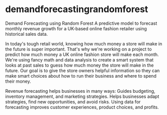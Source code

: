 # demandforecastingrandomforest
Demand Forecasting using Random Forest
A predictive model to forecast monthly revenue growth for a UK-based online fashion retailer using historical sales data.

In today's tough retail world, knowing how much money a store will make in the future is super important. That's why we're working on a project to predict how much money a UK online fashion store will make each month. We're using fancy math and data analysis to create a smart system that looks at past sales to guess how much money the store will make in the future. Our goal is to give the store owners helpful information so they can make smart choices about how to run their business and where to spend their money.

Revenue forecasting helps businesses in many ways:
  Guides budgeting, inventory management, and marketing strategies.
  Helps businesses adapt strategies, find new opportunities, and avoid risks.
  Using data for forecasting improves customer experiences, product choices, and profits.
